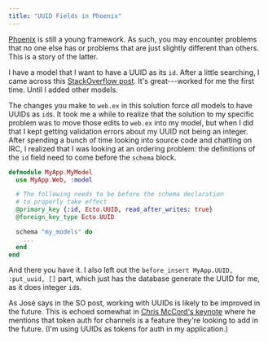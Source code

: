 ```yaml
---
title: "UUID Fields in Phoenix"
---
```


[Phoenix](http://www.phoenixframework.org) is still a young framework. As such, you may encounter problems that no one else has or problems that are just slightly different than others. This is a story of the latter.

I have a model that I want to have a UUID as its `id`. After a little searching, I came across this [StackOverflow post](http://stackoverflow.com/questions/30004008/setting-up-phoenix-framework-and-ecto-to-use-uuids-how-to-insert-the-generated). It's great---worked for me the first time. Until I added other models.

The changes you make to `web.ex` in this solution force *all* models to have UUIDs as `id`s. It took me a while to realize that the solution to my specific problem was to move those edits to `web.ex` into my model, but when I did that I kept getting validation errors about my UUID not being an integer. After spending a bunch of time looking into source code and chatting on IRC, I realized that I was looking at an ordering problem: the definitions of the `id` field need to come before the `schema` block.

~~~ elixir
defmodule MyApp.MyModel
  use MyApp.Web, :model

  # The following needs to be before the schema declaration
  # to properly take effect
  @primary_key {:id, Ecto.UUID, read_after_writes: true}
  @foreign_key_type Ecto.UUID

  schema "my_models" do
    ...
  end
end
~~~


And there you have it. I also left out the `before_insert MyApp.UUID, :put_uuid, []` part, which just has the database generate the UUID for me, as it does integer `id`s.

As José says in the SO post, working with UUIDs is likely to be improved in the future. This is echoed somewhat in [Chris McCord's keynote](http://www.chrismccord.com/blog/2015/05/09/elixirconfeu-keynote-phoenix-takes-flight/) where he mentions that token auth for channels is a feature they're looking to add in the future. (I'm using UUIDs as tokens for auth in my application.)
